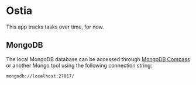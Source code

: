 # Ostia

This app tracks tasks over time, for now.

## MongoDB

The local MongoDB database can be accessed through [MongoDB Compass](https://www.mongodb.com/try/download/compass) or another Mongo tool using the following connection string:

```
mongodb://localhost:27017/
```
